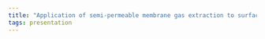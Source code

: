 ```yaml
---
title: "Application of semi-permeable membrane gas extraction to surface logging formation evaluation (Douglas Law, Product Line Manager, Weatherford)"
tags: presentation 
---
```

